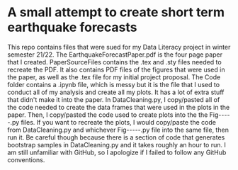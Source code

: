# A small attempt to create short term earthquake forecasts

This repo contains files that were sued for my Data Literacy project in winter semester 21/22. The EarthquakeForecastPaper.pdf is the four page paper that I created. PaperSourceFiles contains the .tex and .sty files needed to recreate the PDF. It also contains PDF files of the figures that were used in the paper, as well as the .tex file for my initial project proposal. The Code folder contains a .ipynb file, which is messy but it is the file that I used to conduct all of my analysis and create all my plots. It has a lot of extra stuff that didn't make it into the paper. In DataCleaning.py, I copy/pasted all of the code needed to create the data frames that were used in the plots in the paper. Then, I copy/pasted the code used to create plots into the the Fig-----.py files. If you want to recreate the plots, I would copy/paste the code from DataCleaning.py and whichever Fig-----.py file into the same file, then run it. Be careful though because there is a section of code that generates bootstrap samples in DataCleaning.py and it takes roughly an hour to run. I am still unfamiliar with GitHub, so I apologize if I failed to follow any GitHub conventions.
